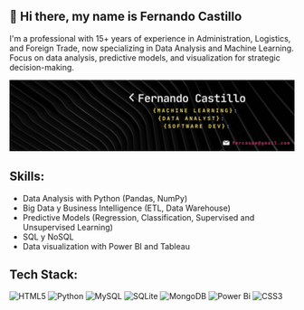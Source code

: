 ## 👋 Hi there, my name is Fernando Castillo

I'm a professional with 15+ years of experience in Administration, Logistics, and Foreign Trade, now specializing in Data Analysis and Machine Learning.
Focus on data analysis, predictive models, and visualization for strategic decision-making.


 ![Banner](https://github.com/Fercaspe/Fercaspe/blob/main/Banner_FC.png) 


 ## Skills:

 <ul>
 <li>Data Analysis with Python (Pandas, NumPy)</li>
 <li>Big Data y Business Intelligence (ETL, Data Warehouse)</li>
 <li>Predictive Models (Regression, Classification, Supervised and Unsupervised Learning)</li>
 <li>SQL y NoSQL</li>
 <li>Data visualization with Power BI and Tableau</li>
</ul>


## Tech Stack:
![HTML5](https://img.shields.io/badge/html5-%23E34F26.svg?style=for-the-badge&logo=html5&logoColor=white) ![Python](https://img.shields.io/badge/python-3670A0?style=for-the-badge&logo=python&logoColor=ffdd54) ![MySQL](https://img.shields.io/badge/mysql-4479A1.svg?style=for-the-badge&logo=mysql&logoColor=white) ![SQLite](https://img.shields.io/badge/sqlite-%2307405e.svg?style=for-the-badge&logo=sqlite&logoColor=white) ![MongoDB](https://img.shields.io/badge/MongoDB-%234ea94b.svg?style=for-the-badge&logo=mongodb&logoColor=white) ![Power Bi](https://img.shields.io/badge/power_bi-F2C811?style=for-the-badge&logo=powerbi&logoColor=black) ![CSS3](https://img.shields.io/badge/css3-%231572B6.svg?style=for-the-badge&logo=css3&logoColor=white)


<!-- Proudly created with GPRM ( https://gprm.itsvg.in ) -->
